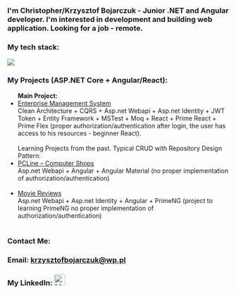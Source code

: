 <h3>I'm Christopher/Krzysztof Bojarczuk - Junior .NET and Angular developer. I'm interested in development and building web application. Looking for a job - remote.</h3>

<h3> My tech stack: </h1>
<p align="left">
  <a href="https://skillicons.dev">
    <img src="https://skillicons.dev/icons?i=cs,dotnet,ts,angular,vscode,visualstudio,html,git,windows" />
 </a>
</p>

<h3>My Projects (ASP.NET Core + Angular/React):</h3>

<ul>
    <strong>Main Project:</strong><br>
  <li>
    <a href="https://github.com/KrzysztofBojarczuk/EMS">Enterprise Management System</a><br>
    Clean Architecture + CQRS + Asp.net Webapi + Asp.net Identity + JWT Token + Entity Framework + MSTest + Moq + React + Prime React + Prime Flex (proper authorization/authentication after login, the user has access to his resources - beginner React). 
  </li>
  <br>
    Learning Projects from the past. Typical CRUD with Repository Design Pattern:
  <li>
    <a href="https://github.com/KrzysztofBojarczuk/PCLine-computer-shops">PCLine – Computer Shops</a><br>
    Asp.net Webapi + Angular + Angular Material (no proper implementation of authorization/authentication)
  </li>
  <br>
  <li>
    <a href="https://github.com/KrzysztofBojarczuk/movie-reviews">Movie Reviews</a><br>
    Asp.net Webapi + Asp.net Identity + Angular + PrimeNG (project to learning PrimeNG no proper implementation of authorization/authentication)
  </li>
  <br>
</ul>

<h3>Contact Me:</h3>
 <h3>Email:
 <a href="mailto:krzysztofbojarczuk@wp.pl">krzysztofbojarczuk@wp.pl</a>
</h3>
 <h3>My LinkedIn:
    <a href="https://www.linkedin.com/in/krzysztof-bojarczuk-b23872b9/">
       <img class="linkedin-logo" src="https://skillicons.dev/icons?i=linkedin" alt="LinkedIn Logo" width="25" />
    </a>
</h3>

